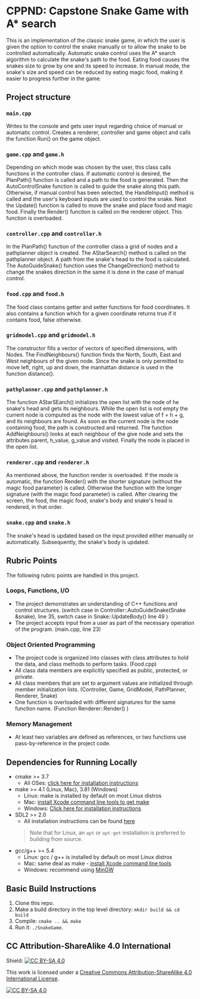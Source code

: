 # CPPND: Capstone Snake Game with A* search
This is an implementation of the classic snake game, in which the user is given the option to control the snake manually or to allow the snake to be controlled automatically. Automatic snake control uses the A* search algorithm to calculate the snake's path to the food. Eating food causes the snakes size to grow by one and its speed to increase. In manual mode, the snake's size and speed can be reduced by eating magic food, making it easier to progress further in the game.
## Project structure
### `main.cpp`
Writes to the console and gets user input regarding choice of manual or automatic control. Creates a renderer, controller and game object and calls the function Run() on the game object.

### `game.cpp` and `game.h`
Depending on which mode was chosen by the user, this class calls functions in the controller class. If automatic control is desired, the PlanPath() function is called and a path to the food is generated. Then the AutoControlSnake function is called to guide the snake along this path. Otherwise, if manual control has been selected, the HandleInput() method is called and the user's keyboard inputs are used to control the snake.
Next the Update() function is called to move the snake and place food and magic food. Finally the Render() function is called on the renderer object. This function is overloaded.

### `controller.cpp` and `controller.h`
In the PlanPath() function of the controller class a grid of nodes and a pathplanner object is created. The AStarSearch() method is called on the pathplanner object. A path from the snake's head to the food is calculated. The AutoGuideSnake() function uses the ChangeDirection() method to change the snakes direction in the same it is done in the case of manual control.

### `food.cpp` and `food.h`
The food class contains getter and setter functions for food coordinates. It also contains a function which for a given coordinate returns true if it contains food, false otherwise.

### `gridmodel.cpp` and `gridmodel.h`
The constructor fills a vector of vectors of specified dimensions, with Nodes. The FindNeighbours() function finds the North, South, East and West neighbours of the given node. Since the snake is only permitted to move left, right, up and down, the manhattan distance is used in the function distance().

### `pathplanner.cpp` and `pathplanner.h`
The function AStarSEarch() initializes the open list with the node of he snake's head and gets its neighbours. While the open list is not empty the current node is computed as the node with the lowest value of f = h + g, and its neighbours are found. As soon as the current node is the node containing food, the path is constructed and returned. The function AddNeighbours() looks at each neighbour of the give node and sets the attributes parent, h_value, g_value and visited. Finally the node is placed in the open list.

### `renderer.cpp` and `renderer.h`
As mentioned above, the function render is overloaded. If the mode is automatic, the function Render() with the shorter signature (without the magic food parameter) is called. Otherwise the function with the longer signature (with the magic food parameter) is called. After clearing the screen, the food, the magic food, snake's body and snake's head is rendered, in that order.

### `snake.cpp` and `snake.h`
The snake's head is updated based on the input provided either manually or automatically. Subsequently, the snake's body is updated. 

## Rubric Points
The following rubric points are handled in this project.
### Loops, Functions, I/O
- The project demonstrates an understanding of C++ functions and control structures. 
(switch case in Controller::AutoGuideSnake(Snake &snake), line 35,
 switch case in Snake::UpdateBody() line 49 )
- The project accepts input from a user as part of the necessary operation of the program.
(main.cpp, line 23)
### Object Oriented Programming
- The project code is organized into classes with class attributes to hold the data, and class methods to perform tasks. (Food.cpp)
- All class data members are explicitly specified as public, protected, or private.
- All class members that are set to argument values are initialized through member initialization lists. (Controller, Game, GridModel, PathPlanner, Renderer, Snake)
- One function is overloaded with different signatures for the same function name. (Function Renderer::Render() )

### Memory Management
- At least two variables are defined as references, or two functions use pass-by-reference in the project code.

## Dependencies for Running Locally

* cmake >= 3.7
  * All OSes: [click here for installation instructions](https://cmake.org/install/)
* make >= 4.1 (Linux, Mac), 3.81 (Windows)
  * Linux: make is installed by default on most Linux distros
  * Mac: [install Xcode command line tools to get make](https://developer.apple.com/xcode/features/)
  * Windows: [Click here for installation instructions](http://gnuwin32.sourceforge.net/packages/make.htm)
* SDL2 >= 2.0
  * All installation instructions can be found [here](https://wiki.libsdl.org/Installation)
  >Note that for Linux, an `apt` or `apt-get` installation is preferred to building from source. 
* gcc/g++ >= 5.4
  * Linux: gcc / g++ is installed by default on most Linux distros
  * Mac: same deal as make - [install Xcode command line tools](https://developer.apple.com/xcode/features/)
  * Windows: recommend using [MinGW](http://www.mingw.org/)

## Basic Build Instructions

1. Clone this repo.
2. Make a build directory in the top level directory: `mkdir build && cd build`
3. Compile: `cmake .. && make`
4. Run it: `./SnakeGame`.


## CC Attribution-ShareAlike 4.0 International


Shield: [![CC BY-SA 4.0][cc-by-sa-shield]][cc-by-sa]

This work is licensed under a
[Creative Commons Attribution-ShareAlike 4.0 International License][cc-by-sa].

[![CC BY-SA 4.0][cc-by-sa-image]][cc-by-sa]

[cc-by-sa]: http://creativecommons.org/licenses/by-sa/4.0/
[cc-by-sa-image]: https://licensebuttons.net/l/by-sa/4.0/88x31.png
[cc-by-sa-shield]: https://img.shields.io/badge/License-CC%20BY--SA%204.0-lightgrey.svg
